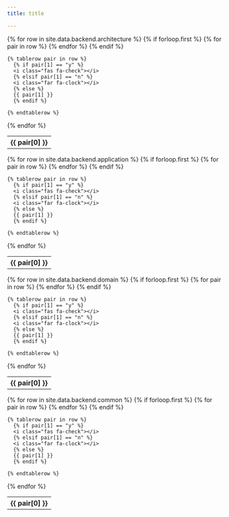```yaml
---
title: title

---
```



<table>
  {% for row in site.data.backend.architecture %}
    {% if forloop.first %}
    <tr>
      {% for pair in row %}
        <th>{{ pair[0] }}</th>
      {% endfor %}
    </tr>
    {% endif %}

    {% tablerow pair in row %}
      {% if pair[1] == "y" %}
      <i class="fas fa-check"></i>
      {% elsif pair[1] == "n" %}
      <i class="far fa-clock"></i>
      {% else %}
      {{ pair[1] }}
      {% endif %}

    {% endtablerow %}
  {% endfor %}
</table>



<table>
  {% for row in site.data.backend.application %}
    {% if forloop.first %}
    <tr>
      {% for pair in row %}
        <th>{{ pair[0] }}</th>
      {% endfor %}
    </tr>
    {% endif %}

    {% tablerow pair in row %}
      {% if pair[1] == "y" %}
      <i class="fas fa-check"></i>
      {% elsif pair[1] == "n" %}
      <i class="far fa-clock"></i>
      {% else %}
      {{ pair[1] }}
      {% endif %}

    {% endtablerow %}
  {% endfor %}
</table>


<table>
  {% for row in site.data.backend.domain %}
    {% if forloop.first %}
    <tr>
      {% for pair in row %}
        <th>{{ pair[0] }}</th>
      {% endfor %}
    </tr>
    {% endif %}

    {% tablerow pair in row %}
      {% if pair[1] == "y" %}
      <i class="fas fa-check"></i>
      {% elsif pair[1] == "n" %}
      <i class="far fa-clock"></i>
      {% else %}
      {{ pair[1] }}
      {% endif %}

    {% endtablerow %}
  {% endfor %}
</table>

<table>
  {% for row in site.data.backend.common %}
    {% if forloop.first %}
    <tr>
      {% for pair in row %}
        <th>{{ pair[0] }}</th>
      {% endfor %}
    </tr>
    {% endif %}

    {% tablerow pair in row %}
      {% if pair[1] == "y" %}
      <i class="fas fa-check"></i>
      {% elsif pair[1] == "n" %}
      <i class="far fa-clock"></i>
      {% else %}
      {{ pair[1] }}
      {% endif %}

    {% endtablerow %}
  {% endfor %}
</table>